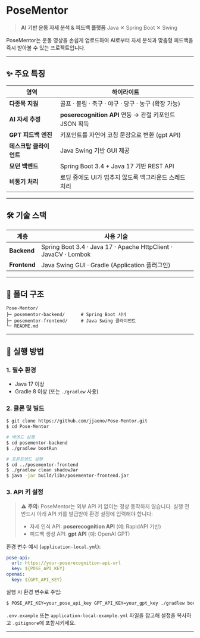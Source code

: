 # PoseMentor

> **AI 기반 운동 자세 분석 & 피드백 플랫폼**
> Java ✕ Spring Boot ✕ Swing

PoseMentor는 운동 영상을 손쉽게 업로드하여 AI로부터 자세 분석과 맞춤형 피드백을 즉시 받아볼 수 있는 프로젝트입니다.

---

## ✨ 주요 특징

| 영역             | 하이라이트                                        |
| -------------- | -------------------------------------------- |
| **다종목 지원**     | 골프 · 볼링 · 축구 · 야구 · 당구 · 농구 (확장 가능)          |
| **AI 자세 추정**   | **poserecognition API** 연동 → 관절 키포인트 JSON 획득 |
| **GPT 피드백 엔진** | 키포인트를 자연어 코칭 문장으로 변환 (gpt API)               |
| **데스크탑 클라이언트** | Java Swing 기반 GUI 제공                         |
| **모던 백엔드**     | Spring Boot 3.4 + Java 17 기반 REST API        |
| **비동기 처리**     | 로딩 중에도 UI가 멈추지 않도록 백그라운드 스레드 처리              |

---

## 🛠️ 기술 스택

| 계층           | 사용 기술                                                           |
| ------------ | --------------------------------------------------------------- |
| **Backend**  | Spring Boot 3.4 · Java 17 · Apache HttpClient · JavaCV · Lombok |
| **Frontend** | Java Swing GUI · Gradle (Application 플러그인)                      |

---

## 📂 폴더 구조

```
Pose-Mentor/
├─ posementor-backend/      # Spring Boot 서버
├─ posementor-frontend/     # Java Swing 클라이언트
└─ README.md
```

---

## 🚀 실행 방법

### 1. 필수 환경

* Java 17 이상
* Gradle 8 이상 (또는 `./gradlew` 사용)

### 2. 클론 및 빌드

```bash
$ git clone https://github.com/jjaeno/Pose-Mentor.git
$ cd Pose-Mentor

# 백엔드 실행
$ cd posementor-backend
$ ./gradlew bootRun

# 프론트엔드 실행
$ cd ../posementor-frontend
$ ./gradlew clean shadowJar
$ java -jar build/libs/posementor-frontend.jar
```

### 3. API 키 설정

> ⚠️ **주의:** PoseMentor는 외부 API 키 없이는 정상 동작하지 않습니다.
> 실행 전 반드시 아래 API 키를 발급받아 환경 설정에 입력해야 합니다:
>
> * 자세 인식 API: **poserecognition API** (예: RapidAPI 기반)
> * 피드백 생성 API: **gpt API** (예: OpenAI GPT)

환경 변수 예시 (`application-local.yml`):

```yaml
pose-api:
  url: https://your-poserecognition-api-url
  key: ${POSE_API_KEY}
openai:
  key: ${GPT_API_KEY}
```

실행 시 환경 변수로 주입:

```bash
$ POSE_API_KEY=your_pose_api_key GPT_API_KEY=your_gpt_key ./gradlew bootRun
```

`.env.example` 또는 `application-local-example.yml` 파일을 참고해 설정을 복사하고 `.gitignore`에 포함시키세요.

---


